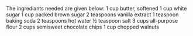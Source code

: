The ingrediants needed are given below:
1 cup butter, softened
1 cup white sugar
1 cup packed brown sugar
2 teaspoons vanilla extract
1 teaspoon baking soda
2 teaspoons hot water
½ teaspoon salt
3 cups all-purpose flour
2 cups semisweet chocolate chips
1 cup chopped walnuts